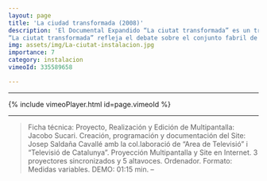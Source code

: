 ```yaml
---
layout: page
title: 'La ciudad transformada (2008)'
description: 'El Documental Expandido “La ciutat transformada” es un trabajo en formato audiovisual para sala expositiva mediante tres proyecciones de vídeo simultáneas y un Timeline interactivo en Internet.
“La ciutat transformada” refleja el debate sobre el conjunto fabril de “Can Ricart”, una construcción emblemática del S. XVIII donde los planes de actuación municipales y la resistencia vecinal han creado un fértil campo de lucha que se ha erigido como símbolo de las mutaciones, contradicciones y conflictos que se suceden en nuestras ciudades, donde la participación ciudadana parece un dato aún no integrado por el poder político.'
img: assets/img/La-ciutat-instalacion.jpg
importance: 7
category: instalacion
vimeoId: 335589658

---
```

<hr />
{% include vimeoPlayer.html id=page.vimeoId %}
<hr />


 >Ficha técnica: Proyecto, Realización y Edición de Multipantalla: Jacobo Sucari. Creación, programación y documentación del Site: Josep Saldaña Cavallé amb la col.laboració de “Area de Televisió” i “Televisió de Catalunya”. Proyección Multipantalla y Site en Internet.  3 proyectores sincronizados y 5 altavoces. Ordenador. Formato: Medidas variables. DEMO: 01:15 min. – 
